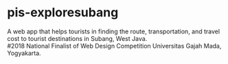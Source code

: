 # pis-exploresubang
A web app that helps tourists in finding the route, transportation, and travel cost to tourist destinations in Subang, West Java.   
#2018 National Finalist of Web Design Competition Universitas Gajah Mada, Yogyakarta. 
